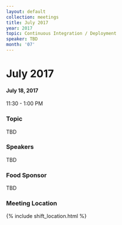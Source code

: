 ```yaml
---
layout: default
collection: meetings
title: July 2017
year: 2017
topic: Continuous Integration / Deployment
speaker: TBD
month: '07'
---
```


# July 2017

#### July 18, 2017
11:30 - 1:00 PM

### Topic

TBD

### Speakers

TBD

### Food Sponsor

TBD

### Meeting Location
{% include shift_location.html %}
